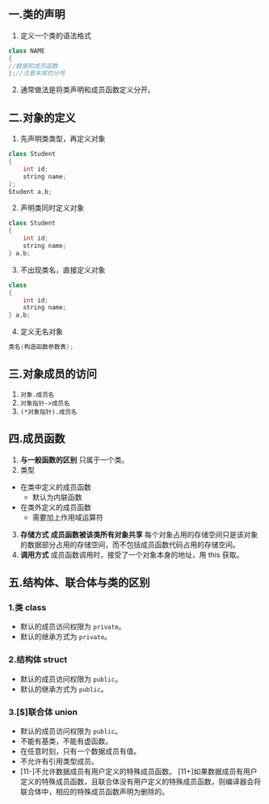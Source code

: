 ## 一.类的声明

1. 定义一个类的语法格式
```c++
class NAME
{
//数据和成员函数
};//注意末尾的分号
```
2.	通常做法是将类声明和成员函数定义分开。
## 二.对象的定义

1. 先声明类类型，再定义对象
```c++
class Student
{
	int id;
	string name;
};
Student a,b;
```
2. 声明类同时定义对象
```c++
class Student
{
	int id;
	string name;
} a,b;
```
3. 不出现类名，直接定义对象
```c++
class 
{
	int id;
	string name;
} a,b;
```


4. 定义无名对象

```c++
类名(构造函数参数表);
```
## 三.对象成员的访问

1.	`对象.成员名`
2.	`对象指针->成员名`
3.	`(*对象指针).成员名`

## 四.成员函数

1.	**与一般函数的区别** 只属于一个类。
2.	类型
   +    在类中定义的成员函数
           +    默认为内联函数
   +    在类外定义的成员函数
        +	需要加上作用域运算符

3.	**存储方式** **成员函数被该类所有对象共享** 每个对象占用的存储空间只是该对象的数据部分占用的存储空间，而不包括成员函数代码占用的存储空间。
4.	**调用方式** 成员函数调用时，接受了一个对象本身的地址，用 this 获取。

## 五.结构体、联合体与类的区别

### 1.类 class
+	默认的成员访问权限为 `private`。
+	默认的继承方式为 `private`。
### 2.结构体 struct
+	默认的成员访问权限为 `public`。
+	默认的继承方式为 `public`。
### 3.[$]联合体 union
+	默认的成员访问权限为 `public`。
+	不能有基类，不能有虚函数。
+	在任意时刻，只有一个数据成员有值。
+	不允许有引用类型成员。
+	[11-]不允许数据成员有用户定义的特殊成员函数。
	[11+]如果数据成员有用户定义的特殊成员函数，且联合体没有用户定义的特殊成员函数，则编译器会将联合体中，相应的特殊成员函数声明为删除的。